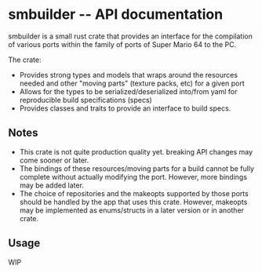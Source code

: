 # smbuilder -- API documentation

smbuilder is a small rust crate that provides an interface for the compilation of various ports within the family of ports of Super Mario 64 to the PC.

The crate:
 * Provides strong types and models that wraps around the resources needed and other "moving parts" (texture packs, etc) for a given port
 * Allows for the types to be serialized/deserialized into/from yaml for reproducible build specifications (specs)
 * Provides classes and traits to provide an interface to build specs.

## Notes

* This crate is not quite production quality yet. breaking API changes may come sooner or later.
* The bindings of these resources/moving parts for a build cannot be fully complete without actually modifying the port. However, more bindings may be added later.
* The choice of repositories and the makeopts supported by those ports should be handled by the app that uses this crate. However, makeopts may be implemented as enums/structs in a later version or in another crate. 

## Usage

WIP